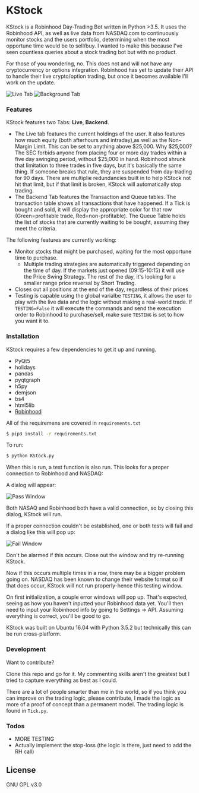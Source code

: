
# KStock


KStock is a Robinhood Day-Trading Bot written in Python >3.5. It uses the Robinhood API, as well as live data from NASDAQ.com to continuously monitor stocks and the users portfolio, determining when the most opportune time would be to sell/buy. I wanted to make this because I've seen countless queries about a stock trading bot but with no product. 

For those of you wondering, no. This does not and will not have any cryptocurrency or options integration. Robinhood has yet to update their API to handle their live crypto/option trading, but once it becomes available I'll work on the update.

![Live Tab](https://i.imgur.com/hlqzxp6.png) ![Background Tab](https://i.imgur.com/49ipYtt.png)

### Features

KStock features two Tabs: **Live**, **Backend**. 
* The Live tab features the current holdings of the user. It also features how much equity (both afterhours and intraday),as well as the Non-Margin Limit. This can be set to anything above $25,000. Why $25,000? The SEC forbids anyone from placing four or more day trades within a five day swinging period, without $25,000 in hand. Robinhood shrunk that limitation to three trades in five days, but it's basically the same thing. If someone breaks that rule, they are suspended from day-trading for 90 days. There are multiplie redundancies built in to help KStock not hit that limit, but if that limit is broken, KStock will automatically stop trading. 
* The Backend Tab features the Transaction and Queue tables. The transaction table shows all transactions that have happened. If a Tick is bought and sold, it will display the appropriate color for that row (Green=profitable trade, Red=non-profitable). The Queue Table holds the list of stocks that are currently waiting to be bought, assuming they meet the criteria. 

The following features are currently working:

* Monitor stocks that might be purchased, waiting for the most opportune time to purchase.
	* Multiple trading strategies are automatically triggered depending on the time of day. If the markets just opened (09:15-10:15) it will use the Price Swing Strategy. The rest of the day, it's looking for a smaller range price reversal by Short Trading.
* Closes out all positions at the end of the day, regardless of their prices
* Testing is capable using the global varialbe `TESTING`, it allows the user to play with the live data and the logic without making a real-world trade. If `TESTING=False` it will execute the commands and send the execution order to Robinhood to purchase/sell, make sure `TESTING` is set to how you want it to.

### Installation

KStock requires a few dependencies to get it up and running.
* PyQt5
* holidays
* pandas
* pyqtgraph
* h5py
* demjson
* bs4
* html5lib
* [Robinhood](https://github.com/Jamonek/Robinhood)

All of the requiremens are covered in `requirements.txt`

```sh
$ pip3 install -r requirements.txt
```

To run:
```sh
$ python KStock.py
```

When this is run, a test function is also run. This looks for a proper connection to Robinhood and NASDAQ:

A dialog will appear:

![Pass Window](https://i.imgur.com/8DQVi9d.png)

Both NASAQ and Robinhood both have a valid connection, so by closing this dialog, KStock will run.

If a proper connection couldn't be established, one or both tests will fail and a dialog like this will pop up:

![Fail Window](https://i.imgur.com/f8oaCNK.png)

Don't be alarmed if this occurs. Close out the window and try re-running KStock.

Now if this occurs multiple times in a row, there may be a bigger problem going on. NASDAQ has been known to change their website format so if that does occur, KStock will not run properly-hence this testing window.

On first initialization, a couple error windows will pop up. That's expected, seeing as how you haven't inputted your Robinhood data yet.
You'll then need to input your Robinhood info by going to Settings -> API. Assuming everything is correct, you'll be good to go.

KStock was built on Ubuntu 16.04 with Python 3.5.2 but technically this can be run cross-platform. 

### Development

Want to contribute?

Clone this repo and go for it. My commenting skills aren't the greatest but I tried to capture everything as best as I could.

There are a lot of people smarter than me in the world, so if you think you can improve on the trading logic, please contribute, I made the logic as more of a proof of concept than a permanent model. The trading logic is found in `Tick.py`. 

### Todos

 - MORE TESTING
 - Actually implement the stop-loss (the logic is there, just need to add the RH call)
  
License
----

GNU GPL v3.0


